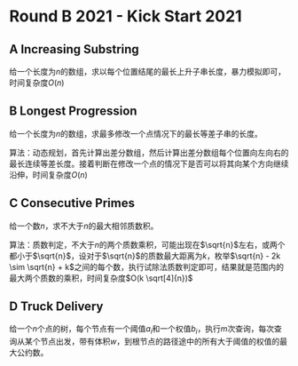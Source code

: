 # Round B 2021 - Kick Start 2021

## A Increasing Substring

给一个长度为$n$的数组，求以每个位置结尾的最长上升子串长度，暴力模拟即可，时间复杂度$O(n)$

## B Longest Progression

给一个长度为$n$的数组，求最多修改一个点情况下的最长等差子串的长度。

算法：动态规划，首先计算出差分数组，然后计算出差分数组每个位置向左向右的最长连续等差长度。接着判断在修改一个点的情况下是否可以将其向某个方向继续沿伸，时间复杂度$O(n)$

## C Consecutive Primes

给一个数$n$，求不大于$n$的最大相邻质数积。

算法：质数判定，不大于$n$的两个质数乘积，可能出现在$\sqrt{n}$左右，或两个都小于$\sqrt{n}$，设对于$\sqrt{n}$的质数最大距离为$k$，枚举$\sqrt{n} - 2k \sim \sqrt{n} + k$之间的每个数，执行试除法质数判定即可，结果就是范围内的最大两个质数的乘积，时间复杂度$O(k \sqrt[4]{n})$

## D Truck Delivery

给一个$n$个点的树，每个节点有一个阈值$a_i$和一个权值$b_i$，执行$m$次查询，每次查询从某个节点出发，带有体积$w$，到根节点的路径途中的所有大于阈值的权值的最大公约数。
